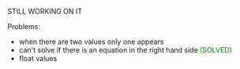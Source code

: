 STILL WORKING ON IT

Problems:
  - when there are two values only one appears
  - can't solve if there is an equation in the right hand side <span style="color: green;">(SOLVED)</span>
  - float values
